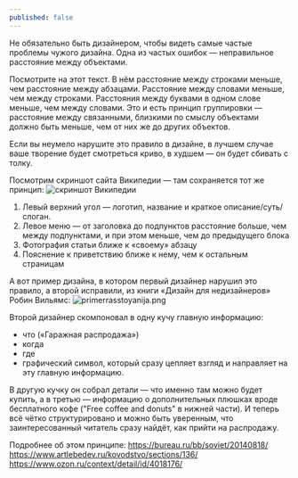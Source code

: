 ```yaml
---
published: false
---
```

Не обязательно быть дизайнером, чтобы видеть самые частые проблемы чужого дизайна. Одна из частых ошибок — неправильное расстояние между объектами.

Посмотрите на этот текст. В нём расстояние между строками меньше, чем расстояние между абзацами. Расстояние между словами меньше, чем между строками. Расстояния между буквами в одном слове меньше, чем между словами. Это и есть принцип группировки — расстояние между связанными, близкими по смыслу объектами должно быть меньше, чем от них же до других объектов.

Если вы неумело нарушите это правило в дизайне, в лучшем случае ваше творение будет смотреться криво, в худшем — он будет сбивать с толку. 

Посмотрим скриншот сайта Википедии — там сохраняется тот же принцип:
![скриншот Википедии]({{site.baseurl}}/img/posts/wikipedy.png)


1. Левый верхний угол — логотип, название и краткое описание/суть/слоган.
2. Левое меню — от заголовка до подпунктов расстояние больше, чем между подпунктами, и при этом меньше, чем до предыдущего блока
3. Фотография статьи ближе к «своему» абзацу
4. Пояснение к приветствию ближе к нему, чем к остальным страницам

А вот пример дизайна, в котором первый дизайнер нарушил это правило, а второй исправили, из книги «Дизайн для недизайнеров» Робин Вильямс:
![primerrasstoyanija.png]({{site.baseurl}}/img/posts/primerrasstoyanija.png)

Второй дизайнер скомпоновал в одну кучу главную информацию:
- что («Гаражная распродажа»)
- когда
- где
- графический символ, который сразу цепляет взгляд и направляет на эту главную информацию.

В другую кучку он собрал детали — что именно там можно будет купить, а в третью — информацию о дополнительных плюшках вроде бесплатного кофе ("Free coffee and donuts" в нижней части). И теперь всё чётко структурировано и можно быть уверенным, что заинтересованный читатель сразу найдёт, как прийти на распродажу.

Подробнее об этом принципе:
https://bureau.ru/bb/soviet/20140818/
https://www.artlebedev.ru/kovodstvo/sections/136/
https://www.ozon.ru/context/detail/id/4018176/
